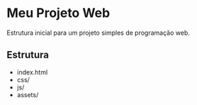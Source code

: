 # Meu Projeto Web

Estrutura inicial para um projeto simples de programação web.

## Estrutura
- index.html
- css/
- js/
- assets/
